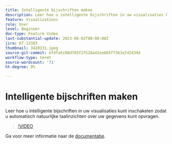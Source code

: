 ```yaml
---
title: Intelligente bijschriften maken
description: Leer hoe u intelligente bijschriften in uw visualisaties kunt inschakelen zodat u automatisch natuurlijke taalinzichten over uw gegevens kunt opvragen.
feature: Visualizations
role: User
level: Beginner
doc-type: Feature Video
last-substantial-update: 2023-06-02T00:00:00Z
jira: KT-13383
thumbnail: 3420131.jpeg
source-git-commit: ef4fa5c00d705f2f528a41ee665ff363afd24394
workflow-type: tm+mt
source-wordcount: '71'
ht-degree: 0%

---
```



# Intelligente bijschriften maken

Leer hoe u intelligente bijschriften in uw visualisaties kunt inschakelen zodat u automatisch natuurlijke taalinzichten over uw gegevens kunt opvragen.

>[!VIDEO](https://video.tv.adobe.com/v/3420131/?learn=on)

Ga voor meer informatie naar de [documentatie](https://experienceleague.adobe.com/docs/analytics-platform/using/cja-workspace/visualizations/intelligent-captions.html?lang=en).
